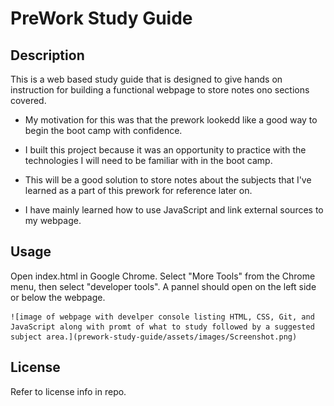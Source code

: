 # PreWork Study Guide 

## Description

This is a web based study guide that is designed to give hands on instruction for building a functional webpage to store notes ono sections covered.

- My motivation for this was that the prework lookedd like a good way to begin the boot camp with confidence.

- I built this project because it was an opportunity to practice with the technologies I will need to be familiar with in the boot camp.

- This will be a good solution to store notes about the subjects that I've learned as a part of this prework for reference later on.

- I have mainly learned how to use JavaScript and link external sources to my webpage.

## Usage

Open index.html in Google Chrome.  Select "More Tools" from the Chrome menu, then select "developer tools".
A pannel should open on the left side or below the webpage.

    ![image of webpage with develper console listing HTML, CSS, Git, and JavaScript along with promt of what to study followed by a suggested subject area.](prework-study-guide/assets/images/Screenshot.png)

## License

Refer to license info in repo.